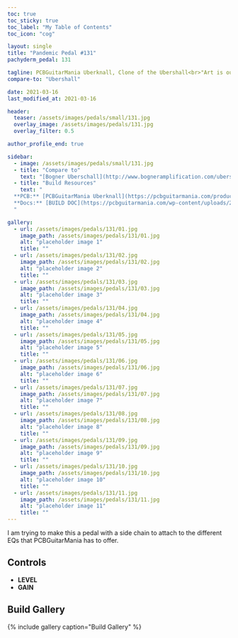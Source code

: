 ```yaml
---
toc: true
toc_sticky: true
toc_label: "My Table of Contents"
toc_icon: "cog"

layout: single
title: "Pandemic Pedal #131"
pachyderm_pedal: 131

tagline: PCBGuitarMania Uberknall, Clone of the Ubershall<br>"Art is our only salvation from the mirror of existence" - Unknown
compare-to: "Ubershall"

date: 2021-03-16
last_modified_at: 2021-03-16

header:
  teaser: /assets/images/pedals/small/131.jpg
  overlay_image: /assets/images/pedals/131.jpg
  overlay_filter: 0.5

author_profile_end: true

sidebar:
  - image: /assets/images/pedals/small/131.jpg
  - title: "Compare to"
    text: "[Bogner Uberschall](http://www.bogneramplification.com/uberschall-pedals)"
  - title: "Build Resources"
    text: "
  **PCB:** [PCBGuitarMania Uberknall](https://pcbguitarmania.com/product/uberknall/?ref=pachydermpedals)<br>
  **Docs:** [BUILD DOC](https://pcbguitarmania.com/wp-content/uploads/2019/08/Uberknall-building-doc-1.pdf?ref=pachydermpedals)
  "

gallery:
  - url: /assets/images/pedals/131/01.jpg
    image_path: /assets/images/pedals/131/01.jpg
    alt: "placeholder image 1"
    title: ""
  - url: /assets/images/pedals/131/02.jpg
    image_path: /assets/images/pedals/131/02.jpg
    alt: "placeholder image 2"
    title: ""
  - url: /assets/images/pedals/131/03.jpg
    image_path: /assets/images/pedals/131/03.jpg
    alt: "placeholder image 3"
    title: ""
  - url: /assets/images/pedals/131/04.jpg
    image_path: /assets/images/pedals/131/04.jpg
    alt: "placeholder image 4"
    title: ""
  - url: /assets/images/pedals/131/05.jpg
    image_path: /assets/images/pedals/131/05.jpg
    alt: "placeholder image 5"
    title: ""
  - url: /assets/images/pedals/131/06.jpg
    image_path: /assets/images/pedals/131/06.jpg
    alt: "placeholder image 6"
    title: ""
  - url: /assets/images/pedals/131/07.jpg
    image_path: /assets/images/pedals/131/07.jpg
    alt: "placeholder image 7"
    title: ""
  - url: /assets/images/pedals/131/08.jpg
    image_path: /assets/images/pedals/131/08.jpg
    alt: "placeholder image 8"
    title: ""
  - url: /assets/images/pedals/131/09.jpg
    image_path: /assets/images/pedals/131/09.jpg
    alt: "placeholder image 9"
    title: ""
  - url: /assets/images/pedals/131/10.jpg
    image_path: /assets/images/pedals/131/10.jpg
    alt: "placeholder image 10"
    title: ""
  - url: /assets/images/pedals/131/11.jpg
    image_path: /assets/images/pedals/131/11.jpg
    alt: "placeholder image 11"
    title: ""
---
```


I am trying to make this a pedal with a side chain to attach to the different EQs that PCBGuitarMania has to offer.

## Controls

* **LEVEL**
* **GAIN**

## Build Gallery

{% include gallery caption="Build Gallery" %}
